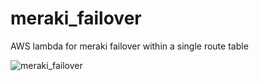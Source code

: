 # meraki_failover
AWS lambda for meraki failover within a single route table

![meraki_failover](https://github.com/adamordal/meraki_failover/assets/12717516/82c7eddd-e0f4-4ffc-b51e-c1771b1a2252)
